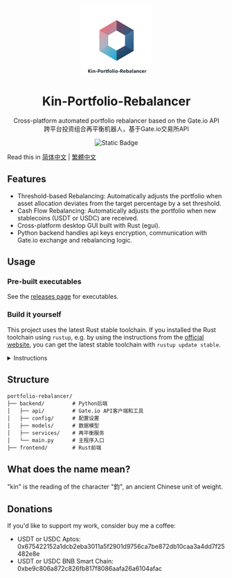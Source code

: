 <h3 align="center">
  <img
    alt="Image of a colorful hollow hexagon as the logo of this program"
    title="Kin"
    height="160"
    src="assets/kin_logo3.png"
  />
</h3>

<div align="center">
  <h1>Kin-Portfolio-Rebalancer</h1>
</div>

<p align="center">Cross-platform automated portfolio rebalancer based on the Gate.io API<br>跨平台投资组合再平衡机器人，基于Gate.io交易所API</p>

<p align="center">
<img alt="Static Badge" src="https://img.shields.io/badge/license-MIT-blue">
</p>


Read this in [简体中文](https://github.com/btxLithium/Kin-Portfolio-Rebalancer/blob/main/docs/README.Hans.md) | [繁體中文](https://github.com/btxLithium/Kin-Portfolio-Rebalancer/blob/main/docs/README.Hant.md)

## Features

- Threshold-based Rebalancing: Automatically adjusts the portfolio when asset allocation deviates from the target percentage by a set threshold.
- Cash Flow Rebalancing: Automatically adjusts the portfolio when new stablecoins (USDT or USDC) are received.
- Cross-platform desktop GUI built with Rust (egui).
- Python backend handles api keys encryption, communication with Gate.io exchange and rebalancing logic.

## Usage

### Pre-built executables

See the
[releases page](https://github.com/jtroo/kanata/releases)
for executables.

### Build it yourself

This project uses the latest Rust stable toolchain. If you installed the
Rust toolchain using `rustup`, e.g. by using the instructions from the
[official website](https://www.rust-lang.org/learn/get-started),
you can get the latest stable toolchain with `rustup update stable`.

<details>
<summary>Instructions</summary>

Using `cargo install`:

    cargo install kanata

    # On Linux and macOS, this might not work without `sudo`,

Build and run yourself in Linux:

    git clone https://github.com/jtroo/kanata && cd kanata
    cargo build  


Build and run yourself in Windows.

    git clone https://github.com/jtroo/kanata; cd kanata
    cargo build   

</details>


## Structure

```
portfolio-rebalancer/
├── backend/         # Python后端
│   ├── api/         # Gate.io API客户端和工具
│   ├── config/      # 配置设置
│   ├── models/      # 数据模型
│   ├── services/    # 再平衡服务
│   └── main.py      # 主程序入口
├── frontend/        # Rust前端

```




## What does the name mean?

"kin" is the reading of the character "鈞", an ancient Chinese unit of weight. 

## Donations

If you'd like to support my work, consider buy me a coffee:

- USDT or USDC Aptos:  
0x675422152a1dcb2eba3011a5f2901d9756ca7be872db10caa3a4dd7f25482e8e  
- USDT or USDC BNB Smart Chain:  
0xbe9c806a872c826fb817f8086aafa26a6104afac  